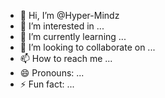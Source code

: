 - 👋 Hi, I’m @Hyper-Mindz
- 👀 I’m interested in ...
- 🌱 I’m currently learning ...
- 💞️ I’m looking to collaborate on ...
- 📫 How to reach me ...
- 😄 Pronouns: ...
- ⚡ Fun fact: ...

<!---
Hyper-Mindz/Hyper-Mindz is a ✨ special ✨ repository because its `README.md` (this file) appears on your GitHub profile.
You can click the Preview link to take a look at your changes.
--->
